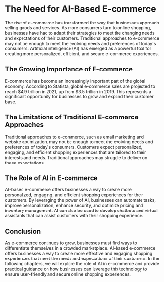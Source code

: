 The Need for AI-Based E-commerce
==============================================

The rise of e-commerce has transformed the way that businesses approach selling goods and services. As more consumers turn to online shopping, businesses have had to adapt their strategies to meet the changing needs and expectations of their customers. Traditional approaches to e-commerce may not be enough to meet the evolving needs and preferences of today's consumers. Artificial intelligence (AI) has emerged as a powerful tool for creating more personalized, efficient, and secure e-commerce experiences.

The Growing Importance of E-commerce
------------------------------------

E-commerce has become an increasingly important part of the global economy. According to Statista, global e-commerce sales are projected to reach $4.9 trillion in 2021, up from $3.5 trillion in 2019. This represents a significant opportunity for businesses to grow and expand their customer base.

The Limitations of Traditional E-commerce Approaches
----------------------------------------------------

Traditional approaches to e-commerce, such as email marketing and website optimization, may not be enough to meet the evolving needs and preferences of today's consumers. Customers expect personalized, engaging, and efficient shopping experiences that are tailored to their interests and needs. Traditional approaches may struggle to deliver on these expectations.

The Role of AI in E-commerce
----------------------------

AI-based e-commerce offers businesses a way to create more personalized, engaging, and efficient shopping experiences for their customers. By leveraging the power of AI, businesses can automate tasks, improve personalization, enhance security, and optimize pricing and inventory management. AI can also be used to develop chatbots and virtual assistants that can assist customers with their shopping experience.

Conclusion
----------

As e-commerce continues to grow, businesses must find ways to differentiate themselves in a crowded marketplace. AI-based e-commerce offers businesses a way to create more effective and engaging shopping experiences that meet the needs and expectations of their customers. In the following chapters, we will explore the role of AI in e-commerce and provide practical guidance on how businesses can leverage this technology to ensure user-friendly and secure online shopping experiences.
